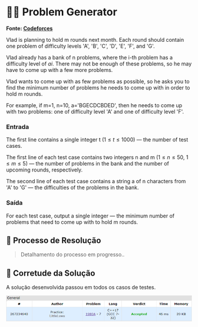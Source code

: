 # 👩‍🏫 Problem Generator

**Fonte: [Codeforces](https://codeforces.com/contest/1980/problem/A)**

Vlad is planning to hold m rounds next month. Each round should contain one problem of difficulty levels 'A', 'B', 'C', 'D', 'E', 'F', and 'G'.

Vlad already has a bank of n problems, where the i-th problem has a difficulty level of $ai$. There may not be enough of these problems, so he may have to come up with a few more problems.

Vlad wants to come up with as few problems as possible, so he asks you to find the minimum number of problems he needs to come up with in order to hold m rounds.

For example, if m=1, n=10, a='BGECDCBDED', then he needs to come up with two problems: one of difficulty level 'A' and one of difficulty level 'F'.

### Entrada
The first line contains a single integer t ($1≤t≤1000$) — the number of test cases.

The first line of each test case contains two integers n and m ($1≤n≤50$, $1≤m≤5$) — the number of problems in the bank and the number of upcoming rounds, respectively.

The second line of each test case contains a string a of n characters from 'A' to 'G' — the difficulties of the problems in the bank.

### Saída
For each test case, output a single integer — the minimum number of problems that need to come up with to hold m rounds.

## 🧩 Processo de Resolução

> Detalhamento do processo em progresso..

## 📝 Corretude da Solução
A solução desenvolvida passou em todos os casos de testes.

![Accepted](img/accepted.png)
